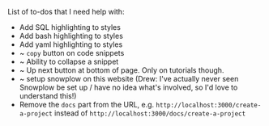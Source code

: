 List of to-dos that I need help with:
* Add SQL highlighting to styles
* Add bash highlighting to styles
* Add yaml highlighting to styles
* ~ `copy` button on code snippets
* ~ Ability to collapse a snippet
* ~ Up next button at bottom of page. Only on tutorials though.
* ~ setup snowplow on this website (Drew: I've actually never seen Snowplow be
set up / have no idea what's involved, so I'd love to understand this!)
* Remove the `docs` part from the URL, e.g. `http://localhost:3000/create-a-project`
instead of `http://localhost:3000/docs/create-a-project`
